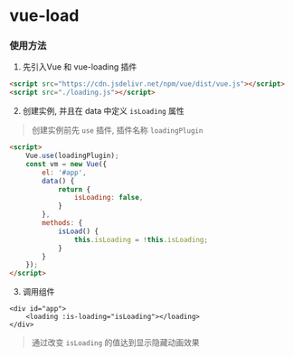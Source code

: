 # vue-load
### 使用方法
1. 先引入Vue 和 vue-loading 插件
```html
<script src="https://cdn.jsdelivr.net/npm/vue/dist/vue.js"></script>
<script src="./loading.js"></script>
```
2. 创建实例, 并且在 data 中定义 `isLoading` 属性
> 创建实例前先 `use` 插件, 插件名称 `loadingPlugin`
```html
<script>
    Vue.use(loadingPlugin);
    const vm = new Vue({
        el: '#app',
        data() {
            return {
                isLoading: false,
            }
        },
        methods: {
            isLoad() {
                this.isLoading = !this.isLoading;
            }
        }
    });
</script>
```
3. 调用组件
```
<div id="app">
    <loading :is-loading="isLoading"></loading>
</div>
```
> 通过改变 `isLoading` 的值达到显示隐藏动画效果
